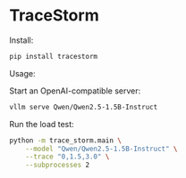 # TraceStorm

Install:

```bash
pip install tracestorm
```

Usage:

Start an OpenAI-compatible server:

```bash
vllm serve Qwen/Qwen2.5-1.5B-Instruct
```

Run the load test:

```bash
python -m trace_storm.main \
    --model "Qwen/Qwen2.5-1.5B-Instruct" \
    --trace "0,1.5,3.0" \
    --subprocesses 2
```